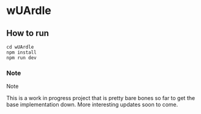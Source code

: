 # wUArdle

## How to run

    cd wUArdle
    npm install
    npm run dev
    

### Note
> [!NOTE]
> This is a work in progress project that is pretty bare bones so far to get the base implementation down. More interesting updates soon to come.
